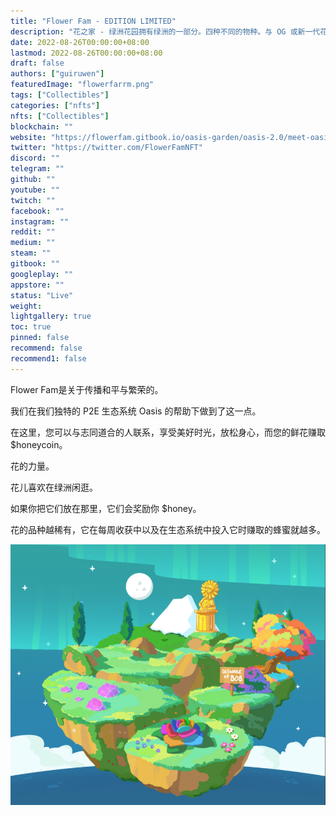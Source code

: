 ```yaml
---
title: "Flower Fam - EDITION LIMITED"
description: "花之家 - 绿洲花园拥有绿洲的一部分。四种不同的物种。与 OG 或新一代花配对以释放全部蜂蜜潜力"
date: 2022-08-26T00:00:00+08:00
lastmod: 2022-08-26T00:00:00+08:00
draft: false
authors: ["guiruwen"]
featuredImage: "flowerfarrm.png"
tags: ["Collectibles"]
categories: ["nfts"]
nfts: ["Collectibles"]
blockchain: ""
website: "https://flowerfam.gitbook.io/oasis-garden/oasis-2.0/meet-oasis-garden-nfts"
twitter: "https://twitter.com/FlowerFamNFT"
discord: ""
telegram: ""
github: ""
youtube: ""
twitch: ""
facebook: ""
instagram: ""
reddit: ""
medium: ""
steam: ""
gitbook: ""
googleplay: ""
appstore: ""
status: "Live"
weight: 
lightgallery: true
toc: true
pinned: false
recommend: false
recommend1: false
---
```

Flower Fam是关于传播和平与繁荣的。 

我们在我们独特的 P2E 生态系统 Oasis 的帮助下做到了这一点。

在这里，您可以与志同道合的人联系，享受美好时光，放松身心，而您的鲜花赚取 $honeycoin。

花的力量。 

花儿喜欢在绿洲闲逛。

如果你把它们放在那里，它们会奖励你 $honey。

花的品种越稀有，它在每周收获中以及在生态系统中投入它时赚取的蜂蜜就越多。

![nft](01.png)